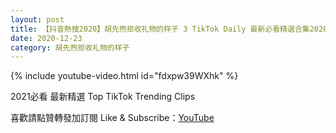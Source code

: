 ```yaml
---
layout: post
title: 【抖音熱搜2020】胡先煦拒收礼物的样子 3 TikTok Daily 最新必看精選合集2020 12 23
date: 2020-12-23
category: 胡先煦拒收礼物的样子
---
```


{% include youtube-video.html id="fdxpw39WXhk" %}

2021必看 最新精選 Top TikTok Trending Clips

喜歡請點贊轉發加訂閱 Like & Subscribe：[YouTube](https://www.youtube.com/channel/UCAoR7VcanIPd04uEq_GIylA/videos)

